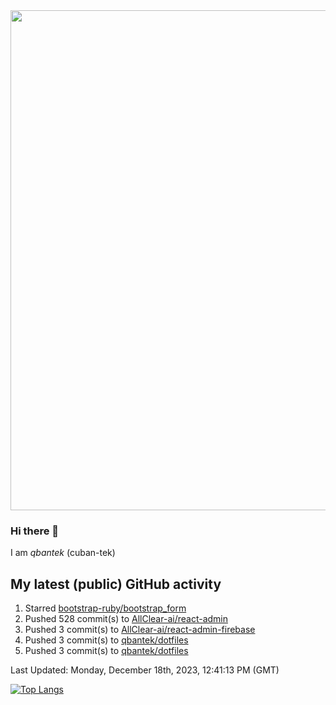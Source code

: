 <img src="https://user-images.githubusercontent.com/1090192/231227350-b13c0797-9e41-42a4-ab5c-d0e234d2a3d2.png" width="800px" />

### Hi there 👋

I am *qbantek* (cuban-tek)

<!--
**qbantek/qbantek** is a ✨ _special_ ✨ repository because its `README.md` (this file) appears on your GitHub profile.

Here are some ideas to get you started:

- 🔭 I’m currently working on ...
- 🌱 I’m currently learning ...
- 👯 I’m looking to collaborate on ...
- 🤔 I’m looking for help with ...
- 💬 Ask me about ...
- 📫 How to reach me: ...
- ⚡ Fun fact: ...
-->

## My latest (public) GitHub activity
<!--RECENT_ACTIVITY:start-->
1. Starred [bootstrap-ruby/bootstrap_form](https://github.com/bootstrap-ruby/bootstrap_form)<br>
2. Pushed 528 commit(s) to [AllClear-ai/react-admin](https://github.com/AllClear-ai/react-admin)<br>
3. Pushed 3 commit(s) to [AllClear-ai/react-admin-firebase](https://github.com/AllClear-ai/react-admin-firebase)<br>
4. Pushed 3 commit(s) to [qbantek/dotfiles](https://github.com/qbantek/dotfiles)<br>
5. Pushed 3 commit(s) to [qbantek/dotfiles](https://github.com/qbantek/dotfiles)<br>
<!--RECENT_ACTIVITY:end-->

<!--RECENT_ACTIVITY:last_update-->
Last Updated: Monday, December 18th, 2023, 12:41:13 PM (GMT)
<!--RECENT_ACTIVITY:last_update_end-->


[![Top Langs](https://github-readme-stats.vercel.app/api/top-langs/?username=qbantek&langs_count=10&hide_progress=true)](https://github.com/anuraghazra/github-readme-stats)
